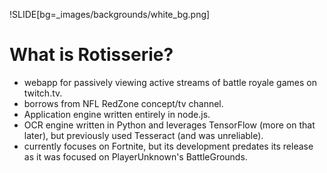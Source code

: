 !SLIDE[bg=_images/backgrounds/white_bg.png]

# What is Rotisserie?

* webapp for passively viewing active streams of battle royale games on twitch.tv.
* borrows from NFL RedZone concept/tv channel.
* Application engine written entirely in node.js.
* OCR engine written in Python and leverages TensorFlow (more on that later),
  but previously used Tesseract (and was unreliable).
* currently focuses on Fortnite, but its development predates its release as it
  was focused on PlayerUnknown's BattleGrounds.
